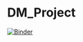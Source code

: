 # DM_Project
[![Binder](https://mybinder.org/badge_logo.svg)](https://mybinder.org/v2/gh/ahmedkhalifa00/DM_Project_Find-Movie-Similarity.git/HEAD)
